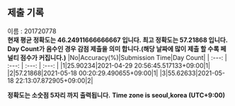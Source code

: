


  
## 제출 기록  
이름 : 201720778  
**현재 평균 정확도는 46.24911666666667 입니다. 최고 정확도는 57.21868 입니다.**  
**Day Count가 음수인 경우 감점 제출을 의미 합니다.(해당 날짜에 많이 제출 할 수록 페널티 점수가 커집니다.)**
|No|Accuracy(%)|Submission Time|Day Count|
| :---: | :---: | :---: | :---: |
|1|25.90234|2021-04-29 20:56:45.517133+09:00|1|
|2|57.21868|2021-05-18 00:20:29.490655+09:00|1|
|3|55.62633|2021-05-18 22:13:07.872905+09:00|2|


**정확도는 소숫점 5자리 까지 출력됩니다.**
**Time zone is seoul,korea (UTC+9:00)**
